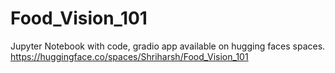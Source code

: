 # Food_Vision_101
Jupyter Notebook with code, gradio app available on hugging faces spaces.
https://huggingface.co/spaces/Shriharsh/Food_Vision_101
